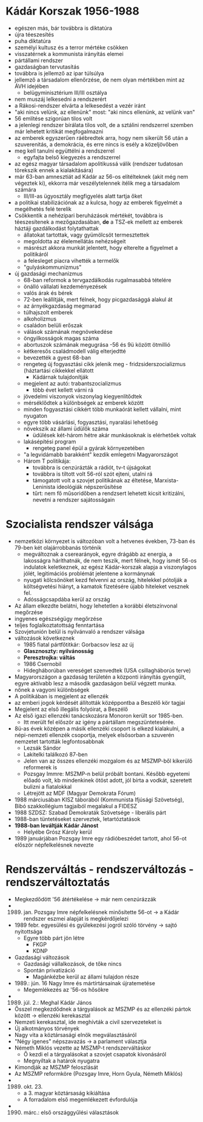 # Kádár Korszak 1956-1988 

- egészen más, bár továbbra is diktatúra 
- újra téeszesítés
- puha diktatúra
- személyi kultusz és a terror mértéke csökken
- visszatérnek a kommunista irányítás elemei 
- pártállami rendszer
- gazdaságban tervutasítás
- továbbra is jellemző az ipar túlsúlya
- jellemző a társadalom ellenőrzése, de nem olyan mértékben mint az ÁVH idejében
	- belügyminisztérium III/III osztálya 
- nem muszáj lelkesedni a rendszerért
- a Rákosi-rendszer elvárta a lelkesedést a vezér iránt
- "aki nincs velünk, az ellenünk" most: "aki nincs ellenünk, az velünk van"
- 56 említése szigorúan tilos volt 
- a jelenlegi rendszer bírálata tilos volt, de a sztálini rendszerrel szemben már lehetett kritikát megfogalmazni
- az emberek egyszerűen ráébredtek arra, hogy nem sikerült 56 után a szuverenitás, a demokrácia, és erre nincs is esély a közeljövőben
- meg kell tanulni együttélni a rendszerrel
  - egyfajta belső kiegyezés a rendszerrel
- az egész magyar társadalom apolitikussá válik (rendszer tudatosan törekszik ennek a kialakítására)
- már 63-ban amnesztiát ad Kádár az 56-os elítélteknek (akit még nem végeztek ki), ekkorra már veszélytelennek ítélik meg a társadalom számára
  - III/III-as ügyosztály megfigyelés alatt tartja őket
- a politikai stabilizációnak az a kulcsa, hogy az emberek figyelmét a megélhetés felé terelik
- Csökkentik a nehézipari beruházások mértékét, továbbra is téeszesítenek a mezőgazdasában, __de__ a TSZ-ek mellett az emberek háztáji gazdálkodást folytathattak
  - állatokat tartottak, vagy gyümölcsöt termesztettek
  - megoldotta az élelemellátás nehézségeit
  - másrészt akkora munkát jelentett, hogy elterelte a figyelmet a politikáról
  - a felesleget piacra vihették a termelők
  - "gulyáskommunizmus"
- új gazdasági mechanizmus
  - 68-ban reformok a tervgazdálkodás rugalmasabbá tételére
  - önálló vállalati kezdeményezések
  - valós árak és bérek
  - 72-ben leállítják, mert félnek, hogy picgazdasággá alakul át
  - az árnyékgazdaság megmarad
  - túlhajszolt emberek
  - alkoholizmus
  - családon belüli erőszak
  - válások számának megnövekedése
  - öngyilkosságok magas száma
  - abortuszok számának megugrása
    -56 és 9ü között ötmillió
  - kétkeresős családmodell válig elterjedtté
  - bevezették a gyest 68-ban
  - rengeteg új fogyasztási cikk jelenik meg - fridzsiderszocializmus (háztartási cikkekkel ellátott 
    - Kádárnak tulajdonítják
  - megjelent az autó: trabantszocializmus
    - több évet kellett várni rá
  - jövedelmi viszonyok viszonylag kiegyenlítődtek
  - mérséklődtek a különbségek az emberek között
  - minden fogyasztási cikkért több munkaórát kellett vállalni, mint nyugaton
  - egyre több vásárlási, fogyasztási, nyaralási lehetőség
  - növekszik az állami üdülők száma
    - üdülések két-három hétre akár munkásoknak is elérhetőek voltak
  - lakásépítési program
    - rengeteg panel épül a gyárak környezetében
  - "a legvidámabb barakként" kezdik emlegetni Magyarországot
  - Három T politikája: 
    - továbbra is cenzúrázták a rádiót, tv-t újságokat
    - továbbra is tiltott volt 56-ról szót ejteni, utalni rá
    - támogatott volt a szovjet politikának az éltetése, Marxista-Leninista ideológiák népszerűsítése
    - tűrt: nem fő műsoridőben a rendzsert lehetett kicsit kritizálni, nevetni a rendszer sajátosságain
 
# Szocialista rendszer válsága
 - nemzetközi környezet is változóban volt a hetvenes években, 73-ban és 79-ben két olajárrobbanás történik
    - megváltoznak a cserearányok, egyre drágább az energia, a lakosságra háríthatnák, de nem teszik, mert félnek, hogy ismét 56-os indulatok keletkeznek, az egész Kádár-korszak alapja a viszonylagos jólét, legitimációs problémát jelentene a kormánynak
    - nyugati kölcsönöket kezd felvenni az ország, hitelekkel pótolják a költségvetési hiányt, a kamatok fizetésére újabb hiteleket vesznek fel.
    - Adósságcsapdába kerül az ország
 - Az állam elkezdte belátni, hogy lehetetlen a korábbi életszínvonal megőrzése
  - ingyenes egészségügy megőrzése
  - teljes foglalkoztatottság fenntartása
 - Szovjetunión belül is nyilvánvaló a rendszer válsága
  - változások következnek
    - 1985 fiatal pártfőtitkár: Gorbacsov lesz az új 
    - __Glasznoszty: nyilvánosság__
    - __Peresztrojka: váltás__
    - 1986 Csernobil
    - Hidegháborúban vereséget szenvedtek (USA csillagháborús terve)
 - Magyarországon a gazdaság területén a központi irányítás gyengült, egyre aktívabb lesz a második gazdaságon belül végzett munka.    
 - nőnek a vagyoni különbségek
 - A politikában is megjelent az ellenzék
  - az emberi jogok kérdését állították középpontba a Beszélő kör tagjai
  - Megjelent az első illegális folyóirat, a Beszélő
  - Az első igazi ellenzéki tanácskozásra Monoron került sor 1985-ben.
    - Itt merült fel először az igény a pártállam megszüntetesérée. 
  - 8ü-as évek középen a másik ellenzéki csoport is elkezd kialakulni, a népi-nemzeti ellenzék csoportja, melyek elsősorban a szuverén nemzetet tartották legfontosabbnak
    - Lezsák Sándor
    - Lakitelki találkozó 87-ben
    - Jelen van az összes ellenzéki mozgalom és az MSZMP-ből kikerülő reformerek is
    - Pozsgay Immre: MSZMP-n belül próbált bontani. Később egyetemi előadó volt, kb mindenkinek ötöst adott, jól bírta a vodkát, szeretett bulizni a fiatalokkal
    - Létrejött az MDF (Magyar Demokrata Fórum)
 - 1988 márciusában KISZ táborából (Kommunista Ifjúsági Szövetség), Bibó szakkollégium tagjaiból megalakul a FIDESZ
 - 1988 SZDSZ: Szabad Demokraták Szövetsége - liberális párt
 - 1988-ban tüntetéseket szerveztek, letartóztatások
 - __1988-ban leváltják Kádár Jánost__
   - Helyébe Grósz Károly kerül
 - 1989 januárjában Pozsgay Imre egy rádióbeszédet tartott, ahol 56-ot először népfelkelésnek nevezte
 
# Rendszerváltás - rendszerváltozás - __rendszerváltoztatás__ 
- Megkezdődött '56 átértékelése -> már nem cenzúrázzák
- 1989. jan. Pozsgay Imre népfelkelésnek minősítette 56-ot -> a Kádár rendszer eszmei alapját is megkérdőjelezi
- 1989 febr. egyesülési és gyülekezési jogról szóló törvény -> sajtó nyitottsága
    - Egyre több párt jön létre
        - FKGP
        - KDNP
-  Gazdasági változások
    - Gazdasági vállalkozások, de tőke nincs
    - Spontán privatizáció
        - Magánkézbe kerül az állami tulajdon része
- 1989.: jún. 16 Nagy Imre és mártírtársainak újratemetése
    - Megemlékezés az '56-os hősökre
- 1989. júl. 2.: Meghal Kádár János
- Ősszel megkezdődnek a tárgyalások az MSZMP és az ellenzéki pártok között -> ellenzéki kerekasztal
- Nemzeti kerekasztal, ide meghívták a civil szervezeteket is
- Új alkotmányos törvények
- Nagy vita a köztársasági elnök megválasztásáról
- "Négy igenes" népszavazás -> a parlament választja
- Németh Miklós vezette az MSZMP-t rendszerváltáskor
    - Ő kezdi el a tárgyalásokat a szovjet csapatok kivonásáról
    - Megnyíltak a határok nyugatra
- Kimondják az MSZMP feloszlását
- Az MSZMP reformköre (Pozsgay Imre, Horn Gyula, Németh Miklós)
- 1989. okt. 23. 
    - a 3. magyar köztársaság kikiáltása
    - A forradalom első megemlékezett évfordulója
- 1990. márc.: első országgyűlési választások
